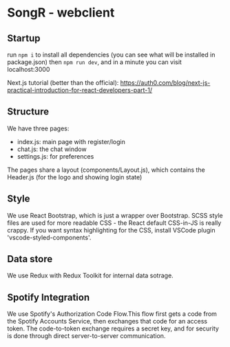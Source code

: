 # SongR - webclient

## Startup

run `npm i` to install all dependencies (you can see what will be installed in package.json)
then `npm run dev`, and in a minute you can visit localhost:3000

Next.js tutorial (better than the official):
https://auth0.com/blog/next-js-practical-introduction-for-react-developers-part-1/

## Structure

We have three pages:

- index.js: main page with register/login
- chat.js: the chat window
- settings.js: for preferences

The pages share a layout (components/Layout.js), which contains the Header.js (for the logo and showing login state)

## Style

We use React Bootstrap, which is just a wrapper over Bootstrap.
SCSS style files are used for more readable CSS - the React default CSS-in-JS is really crappy.
If you want syntax highlighting for the CSS, install VSCode plugin 'vscode-styled-components'.

## Data store

We use Redux with Redux Toolkit for internal data sotrage.

## Spotify Integration

We use Spotify's Authorization Code Flow.This flow first gets a code from the Spotify Accounts Service, then exchanges that code for an access token. The code-to-token exchange requires a secret key, and for security is done through direct server-to-server communication.
